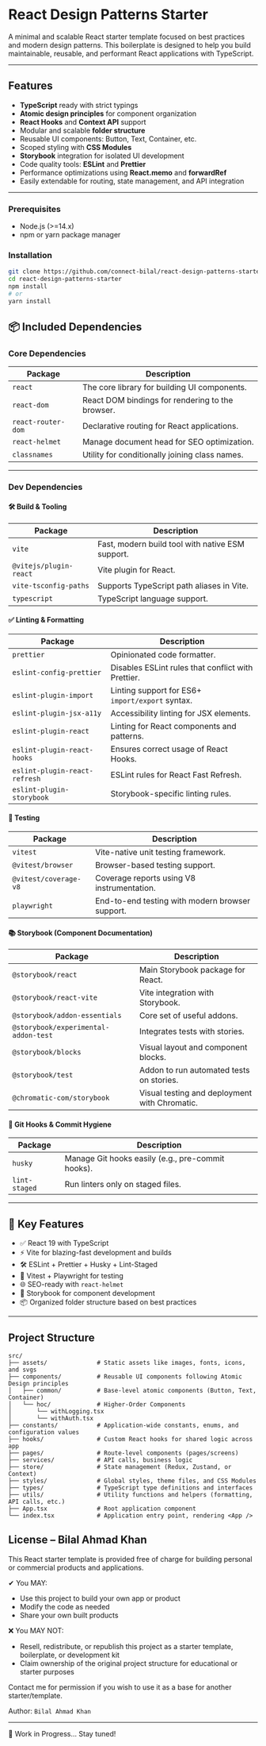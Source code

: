 # React Design Patterns Starter

A minimal and scalable React starter template focused on best practices and modern design patterns. This boilerplate is designed to help you build maintainable, reusable, and performant React applications with TypeScript.

---

## Features

- **TypeScript** ready with strict typings  
- **Atomic design principles** for component organization  
- **React Hooks** and **Context API** support  
- Modular and scalable **folder structure**  
- Reusable UI components: Button, Text, Container, etc.  
- Scoped styling with **CSS Modules**  
- **Storybook** integration for isolated UI development  
- Code quality tools: **ESLint** and **Prettier**  
- Performance optimizations using **React.memo** and **forwardRef**  
- Easily extendable for routing, state management, and API integration

---

### Prerequisites

- Node.js (>=14.x)  
- npm or yarn package manager

### Installation

```bash
git clone https://github.com/connect-bilal/react-design-patterns-starter.git
cd react-design-patterns-starter
npm install
# or
yarn install
```

## 📦 Included Dependencies

### Core Dependencies

| Package            | Description                                      |
|--------------------|--------------------------------------------------|
| `react`            | The core library for building UI components.     |
| `react-dom`        | React DOM bindings for rendering to the browser. |
| `react-router-dom` | Declarative routing for React applications.      |
| `react-helmet`     | Manage document head for SEO optimization.       |
| `classnames`       | Utility for conditionally joining class names.   |

---

### Dev Dependencies

#### 🛠 Build & Tooling

| Package                  | Description                                             |
|--------------------------|---------------------------------------------------------|
| `vite`                   | Fast, modern build tool with native ESM support.        |
| `@vitejs/plugin-react`   | Vite plugin for React.                                  |
| `vite-tsconfig-paths`    | Supports TypeScript path aliases in Vite.              |
| `typescript`             | TypeScript language support.                            |

#### ✅ Linting & Formatting

| Package                      | Description                                        |
|------------------------------|----------------------------------------------------|
| `prettier`                   | Opinionated code formatter.                        |
| `eslint-config-prettier`     | Disables ESLint rules that conflict with Prettier. |
| `eslint-plugin-import`       | Linting support for ES6+ `import/export` syntax.   |
| `eslint-plugin-jsx-a11y`     | Accessibility linting for JSX elements.            |
| `eslint-plugin-react`        | Linting for React components and patterns.         |
| `eslint-plugin-react-hooks`  | Ensures correct usage of React Hooks.              |
| `eslint-plugin-react-refresh`| ESLint rules for React Fast Refresh.               |
| `eslint-plugin-storybook`    | Storybook-specific linting rules.                  |

#### 🧪 Testing

| Package                   | Description                                      |
|---------------------------|--------------------------------------------------|
| `vitest`                  | Vite-native unit testing framework.              |
| `@vitest/browser`         | Browser-based testing support.                   |
| `@vitest/coverage-v8`     | Coverage reports using V8 instrumentation.       |
| `playwright`              | End-to-end testing with modern browser support.  |

#### 📚 Storybook (Component Documentation)

| Package                          | Description                                       |
|----------------------------------|---------------------------------------------------|
| `@storybook/react`               | Main Storybook package for React.                |
| `@storybook/react-vite`          | Vite integration with Storybook.                 |
| `@storybook/addon-essentials`    | Core set of useful addons.                       |
| `@storybook/experimental-addon-test` | Integrates tests with stories.             |
| `@storybook/blocks`              | Visual layout and component blocks.              |
| `@storybook/test`                | Addon to run automated tests on stories.         |
| `@chromatic-com/storybook`       | Visual testing and deployment with Chromatic.    |

#### 🧹 Git Hooks & Commit Hygiene

| Package        | Description                                          |
|----------------|------------------------------------------------------|
| `husky`        | Manage Git hooks easily (e.g., pre-commit hooks).    |
| `lint-staged`  | Run linters only on staged files.                    |

---

## 🧰 Key Features

- ✅ React 19 with TypeScript
- ⚡ Vite for blazing-fast development and builds
- 🛠 ESLint + Prettier + Husky + Lint-Staged
- 🧪 Vitest + Playwright for testing
- 🌐 SEO-ready with `react-helmet`
- 📖 Storybook for component development
- 📦 Organized folder structure based on best practices

---



## Project Structure
```
src/
├── assets/              # Static assets like images, fonts, icons, and svgs
├── components/          # Reusable UI components following Atomic Design principles
│   ├── common/          # Base-level atomic components (Button, Text, Container)
│   └── hoc/             # Higher-Order Components
│       └── withLogging.tsx
│       └── withAuth.tsx
├── constants/           # Application-wide constants, enums, and configuration values
├── hooks/               # Custom React hooks for shared logic across app
├── pages/               # Route-level components (pages/screens)
├── services/            # API calls, business logic
├── store/               # State management (Redux, Zustand, or Context)
├── styles/              # Global styles, theme files, and CSS Modules
├── types/               # TypeScript type definitions and interfaces
├── utils/               # Utility functions and helpers (formatting, API calls, etc.)
├── App.tsx              # Root application component
└── index.tsx            # Application entry point, rendering <App />
```

## License – Bilal Ahmad Khan

This React starter template is provided free of charge for building personal or commercial products and applications.

✔ You MAY:
- Use this project to build your own app or product
- Modify the code as needed
- Share your own built products

❌ You MAY NOT:
- Resell, redistribute, or republish this project as a starter template, boilerplate, or development kit
- Claim ownership of the original project structure for educational or starter purposes

Contact me for permission if you wish to use it as a base for another starter/template.

Author: `Bilal Ahmad Khan`

---
🚧 Work in Progress… Stay tuned!